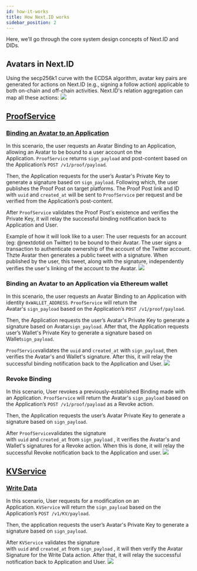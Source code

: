 ```yaml
---
id: how-it-works
title: How Next.ID works
sidebar_position: 2
---
```

Here, we'll go through the core system design concepts of Next.ID and DIDs.
## Avatars in Next.ID
Using the secp256k1 curve with the ECDSA algorithm, avatar key pairs are generated for actions on Next.ID (e.g., signing a follow action) applicable to both on-chain and off-chain activities. Next.ID's relation aggregation can map all these actions:
![](../../static/img/avatar-diagram.png)

## [ProofService](../core-concepts/proof-service/intro.md)

### [Binding an Avatar to an Application](../getting-started/twitter-wallet-binding.md)

In this scenario, the user requests an Avatar Binding to an Application, allowing an Avatar to be bound to a user account on the Application. `ProofService` returns `sign_payload` and post-content based on the Application’s `POST /v1/proof/payload`.

Then, the Application requests for the user’s Avatar's Private Key to generate a signature based on `sign_payload`. Following which, the user publishes the Proof Post on target platforms. The Proof Post link and ID with `uuid` and `created_at` will be sent to `ProofService` per request and be verified from the Application’s post-content.

After `ProofService` validates the Proof Post's existence and verifies the Private Key, it will relay the successful binding notification back to Application and User.

Example of how it will look like to a user: The user requests for an account (eg: @nextdotid on Twitter) to be bound to their Avatar. The user signs a transaction to authenticate ownership of the account of the Twitter account. Thzte Avatar then generates a public tweet with a signature. When published by the user, this tweet, along with the signature, independently verifies the user's linking of the account to the Avatar.
![](../../static/img/how-it-works/platform-binding.png)

### Binding an Avatar to an Application via Ethereum wallet
In this scenario, the user requests an Avatar Binding to an Application with identity `0xWALLET_ADDRESS`. `ProofService` will return the Avatar's `sign_payload` based on the Application’s `POST /v1/proof/payload`.

Then, the Application requests the user’s Avatar's Private Key to generate a signature based on Avatar`sign_payload`. After that, the Application requests user’s Wallet's Private Key to generate a signature based on Wallet`sign_payload`.

`ProofService`validates the `uuid` and `created_at` with `sign_payload`, then verifies the Avatar's and Wallet's signature. After this, it will relay the successful binding notification back to the Application and User.
![](../../static/img/how-it-works/ethereum-binding.png)

### Revoke Binding
In this scenario, User revokes a previously-established Binding made with an Application. `ProofService` will return the Avatar's `sign_payload` based on the Application’s `POST /v1/proof/payload` as a Revoke action.

Then, the Application requests the user’s Avatar Private Key to generate a signature based on `sign_payload`.

After `ProofService`validates the signature with `uuid` and `created_at` from `sign_payload` , it verifies the Avatar's and Wallet's signatures for a Revoke action. When this is done, it will relay the successful Revoke notification back to the Application and user.
![](../../static/img/how-it-works/revoke-binding.png)

## [KVService](../core-concepts/proof-service/kvservice.md)

### [Write Data](../core-concepts/proof-service/ks-intro#work-flow-for-writing)

In this scenario, User requests for a modification on an Application. `KVService` will return the `sign_payload` based on the Application’s `POST /v1/KV/payload`.

Then, the application requests the user’s Avatar's Private Key to generate a signature based on `sign_payload`.

After `KVService` validates the signature with `uuid` and `created_at` from `sign_payload` , it will then verify the Avatar Signature for the Write Data action. After that, it will relay the successful notification back to Application and User.
![](../../static/img/how-it-works/write-data.png)
